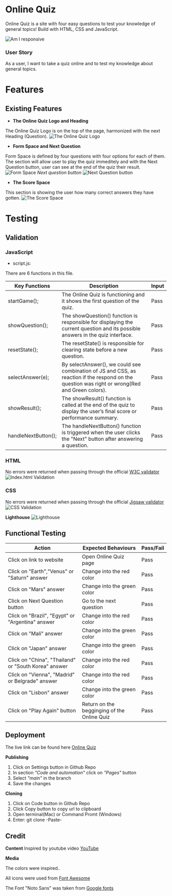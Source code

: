 # Online Quiz
Online Quiz is a site with four easy questions to test your knowledge of general topics! Build with HTML, CSS and JavaScript.

 ![Am I responsive](/assets/images/am%20i%20responsive.png)
 ### **User Story**
As a user, I want to take a quiz online and to test my knowledge about general topics.
# Features
## Existing Features 
  
 + **The Online Quiz Logo and Heading**

 The Online Quiz Logo is on the top of the page, harmonized with the next Heading (Question).
 ![The Online Quiz Logo](./assets/images/The%20Online%20Quiz%20Logo%20and%20Heading.png)

+ **Form Space and Next Question**

Form Space is defined by four questions with four options for each of them.
The section will allow user to play the quiz immeditely and with the Next Question button, user can see at the end of the quiz their result.
![Form Space ](./assets/images/Form%20space.png)
*Next question button*
![Next Question button](./assets//images/Next%20question.png)


+ **The Score Space**

This section is showing the user how many correct answers they have gotten.
![The Score Space](./assets/images/Score%20space.png)


# Testing

## Validation

 ### **JavaScript**
 + script.js:

 There are 6 functions in this file.

 | Key Functions | Description | Input | 
|---------------|-------------|-------|
|startGame();          |    The Online Quiz is functioning and it shows the first question of the quiz.         |  Pass     | 
|showQuestion();   |  The showQuestion() function is responsible for displaying the current question and its possible answers in the quiz interface.           |  Pass     |         
|resetState();            |  The resetState() is responsible  for clearing state before a new  question.        |  Pass     |
|selectAnswer(e);|  By selectAnswer(), we could see combination of JS and CSS, as reaction if the respond on the question was right or wrong(Red and Green colors).  | Pass |
|showResult();|  The showResult() function is called at the end of the quiz to display the user’s final score or performance summary.     | Pass |
|handleNextButton();|The handleNextButton() function is triggered when the user clicks the "Next" button after answering a question. | Pass |



 ### **HTML**
 No errors were returned when passing through the official [W3C validator](https://validator.w3.org/)
 ![Index.html  Validation](./assets/images/html%20validator.png)


 ### **CSS**
No errors were returned when passing through the official [Jigsaw validator](https://jigsaw.w3.org/css-validator/)
![CSS Validation](./assets/images/css%20validator.png)

**Lighthouse**
![Lighthouse](./assets/images/lighthouse.png)

## Functional Testing
| Action | Expected Behaviours | Pass/Fail |
|--------|---------------------|------------|
|Click on link to website    | Open Online Quiz page                     |    Pass        |        
|Click on "Earth","Venus" or "Saturn" answer   |Change into the red color                       |      Pass      |       
|Click on "Mars" answer    |Change into the green color          |     Pass       |        
|Click on Next Question button    |Go to the next question                  |  Pass          |
|Click on "Brazil", "Egypt" or "Argentina" answer   |Change into the red color               |         Pass   |       
|Click on "Mali" answer    |Change into the green color                   |      Pass      |        
|Click on "Japan" answer  |Change into the green color                 |        Pass    |
|Click on "China", "Thailand" or "South Korea" answer      |Change into the red color                 |       Pass     |       
|Click on "Vienna", "Madrid" or Belgrade" answer      |Change into the red color            |   Pass         |        
|Click on "Lisbon" answer   |Change into the green color                    |    Pass        |
|Click on "Play Again" button    |Return on the begginging of the Online Quiz             |      Pass      |       



 ## Deployment
 The live link can be found here [Online Quiz](https://indiica.github.io/online-quiz/)

**Publishing**
1. Click on Settings button in Github Repo
2. In section *"Code and automation"* click on *"Pages"* button
3. Select *"main"* in the branch
4. Save the changes


**Cloning**
1. Click on Code button in Github Repo
2. Click Copy button to copy url to clipboard
3. Open terminal(Mac) or Command Promt (Windows)
4. Enter: git clone -Paste-


 ## Credit
**Content**
Inspired by youtube video [YouTube](https://www.youtube.com/watch?v=PBcqGxrr9g8)

**Media**

The colors were inspired..

All icons were used from [Font Awesome](https://fontawesome.com)


The Font "Noto Sans" was taken from [Google fonts](https://fonts.google.com/)